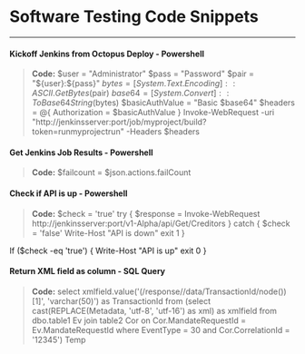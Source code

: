 Software Testing Code Snippets
==========================


----------


#### <i class="icon-pencil"></i> Kickoff Jenkins from Octopus Deploy - Powershell

> **Code:**
$user = "Administrator" 
$pass = "Password" 
$pair = "${user}:${pass}" 
$bytes = [System.Text.Encoding]::ASCII.GetBytes($pair) 
$base64 = [System.Convert]::ToBase64String($bytes) 
$basicAuthValue = "Basic $base64" $headers = @{ Authorization = $basicAuthValue } Invoke-WebRequest -uri "http://jenkinsserver:port/job/myproject/build?token=runmyprojectrun" -Headers $headers

#### <i class="icon-pencil"></i> Get Jenkins Job Results - Powershell
> **Code:**
$failcount = $json.actions.failCount

#### <i class="icon-pencil"></i> Check if API is up - Powershell
> **Code:**
$check = 'true'
try { $response = Invoke-WebRequest http://jenkinsserver:port/v1-Alpha/api/Get/Creditors } catch {
      $check = 'false'
         Write-Host "API is down" 
      exit 1
         }

If ($check -eq 'true')
{
    Write-Host "API is up"
    exit 0
} 


#### <i class="icon-pencil"></i> Return XML field as column - SQL Query
> **Code:**
select xmlfield.value('(/response//data/TransactionId/node())[1]', 'varchar(50)') 
as TransactionId from (select cast(REPLACE(Metadata, 'utf-8', 'utf-16') as xml) 
as xmlfield from dbo.table1 Ev join table2 Cor 
on Cor.MandateRequestId = Ev.MandateRequestId where EventType = 30 
and Cor.CorrelationId = '12345') Temp
